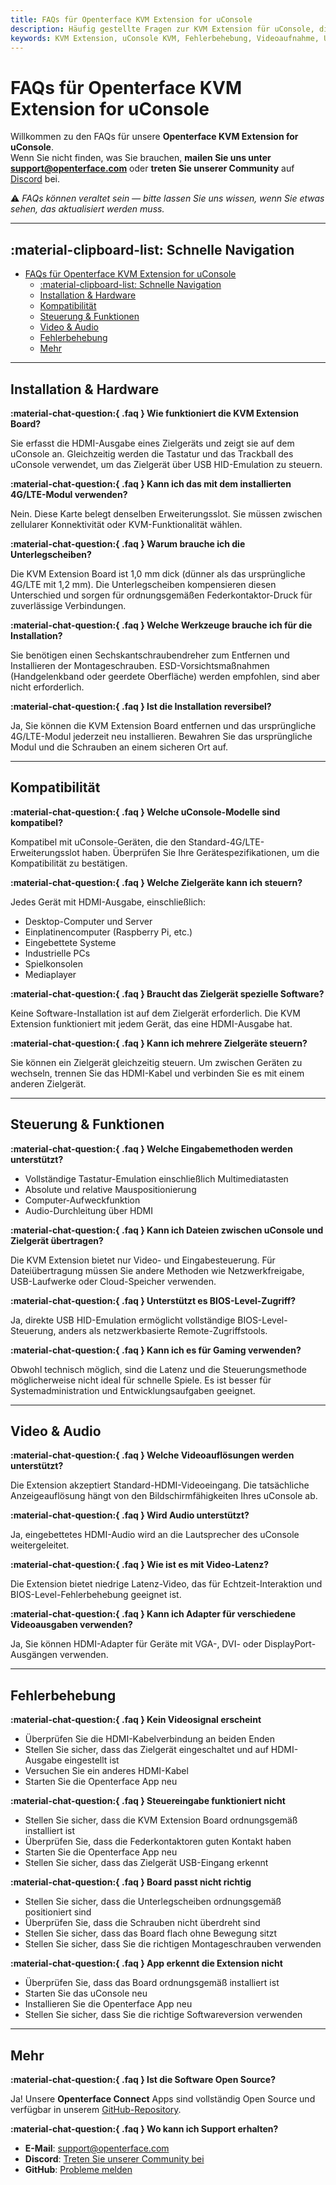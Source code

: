 ```yaml
---
title: FAQs für Openterface KVM Extension for uConsole
description: Häufig gestellte Fragen zur KVM Extension für uConsole, die Funktionen, Kompatibilität, Fehlerbehebung und Installation abdecken.
keywords: KVM Extension, uConsole KVM, Fehlerbehebung, Videoaufnahme, USB HID, Kompatibilität, Installation
---
```


# FAQs für Openterface KVM Extension for uConsole

Willkommen zu den FAQs für unsere **Openterface KVM Extension for uConsole**.  
Wenn Sie nicht finden, was Sie brauchen, **mailen Sie uns unter [support@openterface.com](mailto:support@openterface.com)** oder **treten Sie unserer Community** auf [Discord](/discord) bei.

⚠️ _FAQs können veraltet sein — bitte lassen Sie uns wissen, wenn Sie etwas sehen, das aktualisiert werden muss._

---

## :material-clipboard-list: Schnelle Navigation

- [FAQs für Openterface KVM Extension for uConsole](#faqs-für-openterface-kvm-extension-for-uconsole)
  - [:material-clipboard-list: Schnelle Navigation](#material-clipboard-list-schnelle-navigation)
  - [Installation & Hardware](#installation--hardware)
  - [Kompatibilität](#kompatibilität)
  - [Steuerung & Funktionen](#steuerung--funktionen)
  - [Video & Audio](#video--audio)
  - [Fehlerbehebung](#fehlerbehebung)
  - [Mehr](#mehr)

---

## Installation & Hardware

**:material-chat-question:{ .faq } Wie funktioniert die KVM Extension Board?**

Sie erfasst die HDMI-Ausgabe eines Zielgeräts und zeigt sie auf dem uConsole an. Gleichzeitig werden die Tastatur und das Trackball des uConsole verwendet, um das Zielgerät über USB HID-Emulation zu steuern.

**:material-chat-question:{ .faq } Kann ich das mit dem installierten 4G/LTE-Modul verwenden?**

Nein. Diese Karte belegt denselben Erweiterungsslot. Sie müssen zwischen zellularer Konnektivität oder KVM-Funktionalität wählen.

**:material-chat-question:{ .faq } Warum brauche ich die Unterlegscheiben?**

Die KVM Extension Board ist 1,0 mm dick (dünner als das ursprüngliche 4G/LTE mit 1,2 mm). Die Unterlegscheiben kompensieren diesen Unterschied und sorgen für ordnungsgemäßen Federkontaktor-Druck für zuverlässige Verbindungen.

**:material-chat-question:{ .faq } Welche Werkzeuge brauche ich für die Installation?**

Sie benötigen einen Sechskantschraubendreher zum Entfernen und Installieren der Montageschrauben. ESD-Vorsichtsmaßnahmen (Handgelenkband oder geerdete Oberfläche) werden empfohlen, sind aber nicht erforderlich.

**:material-chat-question:{ .faq } Ist die Installation reversibel?**

Ja, Sie können die KVM Extension Board entfernen und das ursprüngliche 4G/LTE-Modul jederzeit neu installieren. Bewahren Sie das ursprüngliche Modul und die Schrauben an einem sicheren Ort auf.

---

## Kompatibilität

**:material-chat-question:{ .faq } Welche uConsole-Modelle sind kompatibel?**

Kompatibel mit uConsole-Geräten, die den Standard-4G/LTE-Erweiterungsslot haben. Überprüfen Sie Ihre Gerätespezifikationen, um die Kompatibilität zu bestätigen.

**:material-chat-question:{ .faq } Welche Zielgeräte kann ich steuern?**

Jedes Gerät mit HDMI-Ausgabe, einschließlich:

- Desktop-Computer und Server
- Einplatinencomputer (Raspberry Pi, etc.)
- Eingebettete Systeme
- Industrielle PCs
- Spielkonsolen
- Mediaplayer

**:material-chat-question:{ .faq } Braucht das Zielgerät spezielle Software?**

Keine Software-Installation ist auf dem Zielgerät erforderlich. Die KVM Extension funktioniert mit jedem Gerät, das eine HDMI-Ausgabe hat.

**:material-chat-question:{ .faq } Kann ich mehrere Zielgeräte steuern?**

Sie können ein Zielgerät gleichzeitig steuern. Um zwischen Geräten zu wechseln, trennen Sie das HDMI-Kabel und verbinden Sie es mit einem anderen Zielgerät.

---

## Steuerung & Funktionen

**:material-chat-question:{ .faq } Welche Eingabemethoden werden unterstützt?**

- Vollständige Tastatur-Emulation einschließlich Multimediatasten
- Absolute und relative Mauspositionierung
- Computer-Aufweckfunktion
- Audio-Durchleitung über HDMI

**:material-chat-question:{ .faq } Kann ich Dateien zwischen uConsole und Zielgerät übertragen?**

Die KVM Extension bietet nur Video- und Eingabesteuerung. Für Dateiübertragung müssen Sie andere Methoden wie Netzwerkfreigabe, USB-Laufwerke oder Cloud-Speicher verwenden.

**:material-chat-question:{ .faq } Unterstützt es BIOS-Level-Zugriff?**

Ja, direkte USB HID-Emulation ermöglicht vollständige BIOS-Level-Steuerung, anders als netzwerkbasierte Remote-Zugriffstools.

**:material-chat-question:{ .faq } Kann ich es für Gaming verwenden?**

Obwohl technisch möglich, sind die Latenz und die Steuerungsmethode möglicherweise nicht ideal für schnelle Spiele. Es ist besser für Systemadministration und Entwicklungsaufgaben geeignet.

---

## Video & Audio

**:material-chat-question:{ .faq } Welche Videoauflösungen werden unterstützt?**

Die Extension akzeptiert Standard-HDMI-Videoeingang. Die tatsächliche Anzeigeauflösung hängt von den Bildschirmfähigkeiten Ihres uConsole ab.

**:material-chat-question:{ .faq } Wird Audio unterstützt?**

Ja, eingebettetes HDMI-Audio wird an die Lautsprecher des uConsole weitergeleitet.

**:material-chat-question:{ .faq } Wie ist es mit Video-Latenz?**

Die Extension bietet niedrige Latenz-Video, das für Echtzeit-Interaktion und BIOS-Level-Fehlerbehebung geeignet ist.

**:material-chat-question:{ .faq } Kann ich Adapter für verschiedene Videoausgaben verwenden?**

Ja, Sie können HDMI-Adapter für Geräte mit VGA-, DVI- oder DisplayPort-Ausgängen verwenden.

---

## Fehlerbehebung

**:material-chat-question:{ .faq } Kein Videosignal erscheint**

- Überprüfen Sie die HDMI-Kabelverbindung an beiden Enden
- Stellen Sie sicher, dass das Zielgerät eingeschaltet und auf HDMI-Ausgabe eingestellt ist
- Versuchen Sie ein anderes HDMI-Kabel
- Starten Sie die Openterface App neu

**:material-chat-question:{ .faq } Steuereingabe funktioniert nicht**

- Stellen Sie sicher, dass die KVM Extension Board ordnungsgemäß installiert ist
- Überprüfen Sie, dass die Federkontaktoren guten Kontakt haben
- Starten Sie die Openterface App neu
- Stellen Sie sicher, dass das Zielgerät USB-Eingang erkennt

**:material-chat-question:{ .faq } Board passt nicht richtig**

- Stellen Sie sicher, dass die Unterlegscheiben ordnungsgemäß positioniert sind
- Überprüfen Sie, dass die Schrauben nicht überdreht sind
- Stellen Sie sicher, dass das Board flach ohne Bewegung sitzt
- Stellen Sie sicher, dass Sie die richtigen Montageschrauben verwenden

**:material-chat-question:{ .faq } App erkennt die Extension nicht**

- Überprüfen Sie, dass das Board ordnungsgemäß installiert ist
- Starten Sie das uConsole neu
- Installieren Sie die Openterface App neu
- Stellen Sie sicher, dass Sie die richtige Softwareversion verwenden

---

## Mehr

**:material-chat-question:{ .faq } Ist die Software Open Source?**

Ja! Unsere **Openterface Connect** Apps sind vollständig Open Source und verfügbar in unserem [GitHub-Repository](https://github.com/TechxArtisanStudio/Openterface_QT).

**:material-chat-question:{ .faq } Wo kann ich Support erhalten?**

- **E-Mail**: [support@openterface.com](mailto:support@openterface.com)
- **Discord**: [Treten Sie unserer Community bei](https://discord.gg/ruAD9kcYbq)
- **GitHub**: [Probleme melden](https://github.com/TechxArtisanStudio/Openterface_QT/issues)
